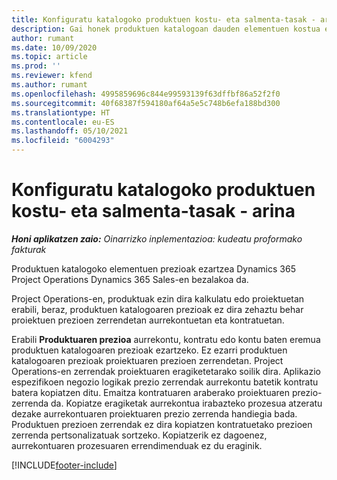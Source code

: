 ```yaml
---
title: Konfiguratu katalogoko produktuen kostu- eta salmenta-tasak - arina
description: Gai honek produktuen katalogoan dauden elementuen kostua eta salmenta tasak konfiguratzeko moduari buruzko informazioa eskaintzen du.
author: rumant
ms.date: 10/09/2020
ms.topic: article
ms.prod: ''
ms.reviewer: kfend
ms.author: rumant
ms.openlocfilehash: 4995859696c844e99593139f63dffbf86a52f2f0
ms.sourcegitcommit: 40f68387f594180af64a5e5c748b6efa188bd300
ms.translationtype: HT
ms.contentlocale: eu-ES
ms.lasthandoff: 05/10/2021
ms.locfileid: "6004293"
---
```

# <a name="set-up-cost-and-sales-rates-for-catalog-products---lite"></a>Konfiguratu katalogoko produktuen kostu- eta salmenta-tasak - arina

_**Honi aplikatzen zaio:** Oinarrizko inplementazioa: kudeatu proformako fakturak_


Produktuen katalogoko elementuen prezioak ezartzea Dynamics 365 Project Operations Dynamics 365 Sales-en bezalakoa da.

Project Operations-en, produktuak ezin dira kalkulatu edo proiektuetan erabili, beraz, produktuen katalogoaren prezioak ez dira zehaztu behar proiektuen prezioen zerrendetan aurrekontuetan eta kontratuetan.

Erabili **Produktuaren prezioa** aurrekontu, kontratu edo kontu baten eremua produktuen katalogoaren prezioak ezartzeko. Ez ezarri produktuen katalogoaren prezioak proiektuaren prezioen zerrendetan. Project Operations-en zerrendak proiektuaren eragiketetarako soilik dira. Aplikazio espezifikoen negozio logikak prezio zerrendak aurrekontu batetik kontratu batera kopiatzen ditu. Emaitza kontratuaren araberako proiektuaren prezio-zerrenda da. Kopiatze eragiketak aurrekontua irabazteko prozesua atzeratu dezake aurrekontuaren proiektuaren prezio zerrenda handiegia bada. Produktuen prezioen zerrendak ez dira kopiatzen kontratuetako prezioen zerrenda pertsonalizatuak sortzeko. Kopiatzerik ez dagoenez, aurrekontuaren prozesuaren errendimenduak ez du eraginik.


[!INCLUDE[footer-include](../../includes/footer-banner.md)]